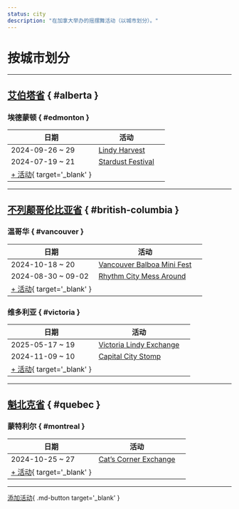 ```yaml
---
status: city
description: "在加拿大举办的摇摆舞活动（以城市划分）。"
---
```


# 按城市划分

---

## <a id=alberta></a>[艾伯塔省](#alberta) { #alberta }

### <a id=edmonton></a>埃德蒙顿 { #edmonton }

| 日期 | 活动 | |
| --- | --- | --- |
| 2024-09-26 ~ 29 | [Lindy Harvest](lindy-harvest-2024.md) |  |
| 2024-07-19 ~ 21 | [Stardust Festival](stardust-festival-2024.md) |  |
| [+ 活动](https://github.com/swingdance/events/issues/new?assignees=&labels=add+event&projects=&template=02-add_entity.yml&title=%5B2025%2Fca%5D%20%3CName%3E&region=ca&province=Alberta&city=Edmonton&org_id=&date_starts=2025-&date_ends=2025-){ target='_blank' }

---

## <a id=british-columbia></a>[不列颠哥伦比亚省](#british-columbia) { #british-columbia }

### <a id=vancouver></a>温哥华 { #vancouver }

| 日期 | 活动 | |
| --- | --- | --- |
| 2024-10-18 ~ 20 | [Vancouver Balboa Mini Fest](vancouver-balboa-mini-fest-2024.md) |  |
| 2024-08-30 ~ 09-02 | [Rhythm City Mess Around](rhythm-city-mess-around-2024.md) |  |
| [+ 活动](https://github.com/swingdance/events/issues/new?assignees=&labels=add+event&projects=&template=02-add_entity.yml&title=%5B2025%2Fca%5D%20%3CName%3E&region=ca&province=British%20Columbia&city=Vancouver&org_id=&date_starts=2025-&date_ends=2025-){ target='_blank' }

### <a id=victoria></a>维多利亚 { #victoria }

| 日期 | 活动 | |
| --- | --- | --- |
| 2025-05-17 ~ 19 | [Victoria Lindy Exchange](victoria-lindy-exchange-2025.md) |  |
| 2024-11-09 ~ 10 | [Capital City Stomp](capital-city-stomp-2024.md) |  |
| [+ 活动](https://github.com/swingdance/events/issues/new?assignees=&labels=add+event&projects=&template=02-add_entity.yml&title=%5B2025%2Fca%5D%20%3CName%3E&region=ca&province=British%20Columbia&city=Victoria&org_id=&date_starts=2025-&date_ends=2025-){ target='_blank' }

---

## <a id=quebec></a>[魁北克省](#quebec) { #quebec }

### <a id=montreal></a>蒙特利尔 { #montreal }

| 日期 | 活动 | |
| --- | --- | --- |
| 2024-10-25 ~ 27 | [Cat’s Corner Exchange](cats-corner-exchange-2024.md) |  |
| [+ 活动](https://github.com/swingdance/events/issues/new?assignees=&labels=add+event&projects=&template=02-add_entity.yml&title=%5B2025%2Fca%5D%20%3CName%3E&region=ca&province=Quebec&city=Montreal&org_id=&date_starts=2025-&date_ends=2025-){ target='_blank' }

---

[添加活动](https://github.com/swingdance/events/issues/new?assignees=&labels=add+event&projects=&template=02-add_entity.yml&title=%5Bca%5D%20%3CName%3E&region=ca&province=&city=&org_id=2025){ .md-button target='_blank' }
